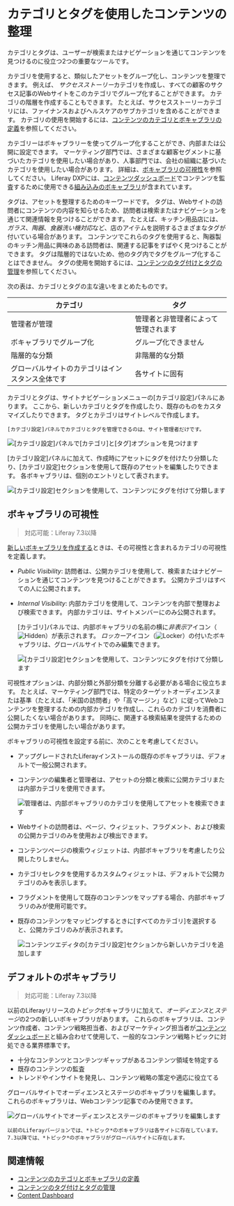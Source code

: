 # カテゴリとタグを使用したコンテンツの整理

カテゴリとタグは、ユーザーが検索またはナビゲーションを通じてコンテンツを見つけるのに役立つ2つの重要なツールです。

カテゴリを使用すると、類似したアセットをグループ化し、コンテンツを整理できます。 例えば、 *サクセスストーリー*カテゴリを作成し、すべての顧客のサクセス記事のWebサイトをこのカテゴリでグループ化することができます。 カテゴリの階層を作成することもできます。 たとえば、サクセスストーリーカテゴリには、ファイナンスおよびヘルスケアのサブカテゴリを含めることができます。 カテゴリの使用を開始するには、[コンテンツのカテゴリとボキャブラリの定義](./defining-categories-and-vocabularies-for-content.md)を参照してください。

カテゴリーはボキャブラリーを使ってグループ化することができ、内部または公開に設定できます。 マーケティング部門では、さまざまな顧客セグメントに基づいたカテゴリを使用したい場合があり、人事部門では、会社の組織に基づいたカテゴリを使用したい場合があります。 詳細は、[ボキャブラリの可視性](#vocabulary-visibility)を参照してください。 Liferay DXPには、[コンテンツダッシュボード](../content-dashboard/about-the-content-dashboard.md)でコンテンツを監査するために使用できる[組み込みのボキャブラリ](#default-vocabularies)が含まれています。

タグは、アセットを整理するためのキーワードです。 タグは、Webサイトの訪問者にコンテンツの内容を知らせるため、訪問者は検索またはナビゲーションを通じて関連情報を見つけることができます。 たとえば、キッチン用品店には、*ガラス*、*陶器*、*食器洗い機対応*など、店のアイテムを説明するさまざまなタグが付いている場合があります。 コンテンツでこれらのタグを使用すると、陶器製のキッチン用品に興味のある訪問者は、関連する記事をすばやく見つけることができます。 タグは階層的ではないため、他のタグ内でタグをグループ化することはできません。 タグの使用を開始するには、[コンテンツのタグ付けとタグの管理](./tagging-content-and-managing-tags.md)を参照してください。

次の表は、カテゴリとタグの主な違いをまとめたものです。

| カテゴリ                     | タグ                 |
| ------------------------ | ------------------ |
| 管理者が管理                   | 管理者と非管理者によって管理されます |
| ボキャブラリでグループ化             | グループ化できません         |
| 階層的な分類                   | 非階層的な分類            |
| グローバルサイトのカテゴリはインスタンス全体です | 各サイトに固有            |

カテゴリとタグは、サイトナビゲーションメニューの[カテゴリ設定]パネルにあります。 ここから、新しいカテゴリとタグを作成したり、既存のものをカスタマイズしたりできます。 タグとカテゴリはサイトレベルで作成します。

```{note}
[カテゴリ設定]パネルでカテゴリとタグを管理できるのは、サイト管理者だけです。
```

![[カテゴリ設定]パネルで[カテゴリ]と[タグ]オプションを見つけます](./organizing-content-with-categories-and-tags/images/01.png)

[カテゴリ設定]パネルに加えて、作成時にアセットにタグを付けたり分類したり、[カテゴリ設定]セクションを使用して既存のアセットを編集したりできます。 各ボキャブラリは、個別のエントリとして表されます。

![[カテゴリ設定]セクションを使用して、コンテンツにタグを付けて分類します](./organizing-content-with-categories-and-tags/images/02.png)

## ボキャブラリの可視性

> 対応可能：Liferay 7.3以降

[新しいボキャブラリを作成する](./defining-categories-and-vocabularies-for-content.md#defining-vocabularies)ときは、その可視性と含まれるカテゴリの可視性を定義します。

  - *Public Visibility*: 訪問者は、公開カテゴリを使用して、検索またはナビゲーションを通じてコンテンツを見つけることができます。 公開カテゴリはすべての人に公開されます。

  - *Internal Visibility*: 内部カテゴリを使用して、コンテンツを内部で整理および検索できます。 内部カテゴリは、サイトメンバーにのみ公開されます。

    [カテゴリ]パネルでは、内部ボキャブラリの名前の横に*非表示*アイコン（![Hidden](../../images/icon-hidden.png)）が表示されます。 *ロッカー*アイコン（![Locker](../../images/icon-lock.png)）の付いたボキャブラリは、グローバルサイトでのみ編集できます。

    ![[カテゴリ設定]セクションを使用して、コンテンツにタグを付けて分類します](./organizing-content-with-categories-and-tags/images/06.png)

可視性オプションは、内部分類と外部分類を分離する必要がある場合に役立ちます。 たとえば、マーケティング部門では、特定のターゲットオーディエンスまたは基準（たとえば、「米国の訪問者」や「高マージン」など）に従ってWebコンテンツを整理するための内部カテゴリを作成し、これらのカテゴリを消費者に公開したくない場合があります。 同時に、関連する検索結果を提供するための公開カテゴリを使用したい場合があります。

ボキャブラリの可視性を設定する前に、次のことを考慮してください。

  - アップグレードされたLiferayインストールの既存のボキャブラリは、デフォルトで一般公開されます。

  - コンテンツの編集者と管理者は、アセットの分類と検索に公開カテゴリまたは内部カテゴリを使用できます。

    ![管理者は、内部ボキャブラリのカテゴリを使用してアセットを検索できます](./organizing-content-with-categories-and-tags/images/09.png)

  - Webサイトの訪問者は、ページ、ウィジェット、フラグメント、および検索の公開カテゴリのみを使用および検出できます。

  - コンテンツページの検索ウィジェットは、内部ボキャブラリを考慮したり公開したりしません。

  - カテゴリセレクタを使用するカスタムウィジェットは、デフォルトで公開カテゴリのみを表示します。

  - フラグメントを使用して既存のコンテンツをマップする場合、内部ボキャブラリのみが使用可能です。

  - 既存のコンテンツをマッピングするときに[すべてのカテゴリ]を選択すると、公開カテゴリのみが表示されます。

    ![コンテンツエディタの[カテゴリ設定]セクションから新しいカテゴリを追加します](./organizing-content-with-categories-and-tags/images/05.png)

## デフォルトのボキャブラリ

> 対応可能：Liferay 7.3以降

以前のLiferayリリースの*トピック*ボキャブラリに加えて、*オーディエンス*と*ステージ*の2つの新しいボキャブラリがあります。 これらのボキャブラリは、コンテンツ作成者、コンテンツ戦略担当者、およびマーケティング担当者が[コンテンツダッシュボード](../content-dashboard/about-the-content-dashboard.md)と組み合わせて使用​​して、一般的なコンテンツ戦略トピックに対処できる業界標準です。

  - 十分なコンテンツとコンテンツギャップがあるコンテンツ領域を特定する
  - 既存のコンテンツの監査
  - トレンドやインサイトを発見し、コンテンツ戦略の策定や適応に役立てる

グローバルサイトでオーディエンスとステージのボキャブラリを編集します。 これらのボキャブラリは、Webコンテンツ記事でのみ使用できます。

![グローバルサイトでオーディエンスとステージのボキャブラリを編集します](./organizing-content-with-categories-and-tags/images/06.png)

```{note}
以前のLiferayバージョンでは、*トピック*のボキャブラリは各サイトに存在しています。 7.3以降では、*トピック*のボキャブラリがグローバルサイトに存在します。
```

## 関連情報

  - [コンテンツのカテゴリとボキャブラリの定義](./defining-categories-and-vocabularies-for-content.md)
  - [コンテンツのタグ付けとタグの管理](./tagging-content-and-managing-tags.md)
  - [Content Dashboard](../content-dashboard/about-the-content-dashboard.md)
